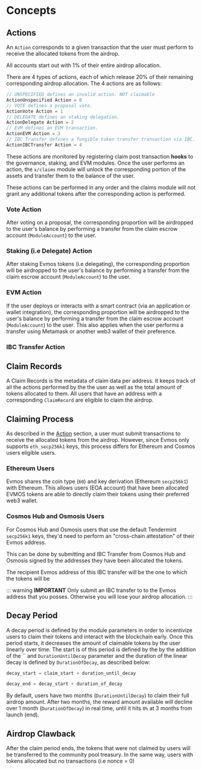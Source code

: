 <!--
order: 1
-->

# Concepts

## Actions

An `Action` corresponds to a given transaction that the user must perform to receive the allocated tokens from the airdrop.

All accounts start out with 1% of their entire airdrop allocation.

There are 4 types of actions, each of which release 20% of their remaining corresponding airdrop allocation. The 4 actions are as follows:

```go
// UNSPECIFIED defines an invalid action. NOT claimable
ActionUnspecified Action = 0
// VOTE defines a proposal vote.
ActionVote Action = 1
// DELEGATE defines an staking delegation.
ActionDelegate Action = 2
// EVM defines an EVM transaction.
ActionEVM Action = 3
// IBC Transfer defines a fungible token transfer transaction via IBC.
ActionIBCTransfer Action = 4
```

These actions are monitored by registering claim post transaction **hooks** to the governance, staking, and EVM modules. Once the user performs an action, the `x/claims` module will unlock the corresponding portion of the assets and transfer them to the balance of the user.

These actions can be performed in any order and the claims module will not grant any additional tokens after the corresponding action is performed.

### Vote Action

After voting on a proposal, the corresponding proportion will be airdropped to the user's balance by performing a transfer from the claim escrow account (`ModuleAccount`) to the user.

### Staking (i.e Delegate) Action

After staking Evmos tokens (i.e delegating), the corresponding proportion will be airdropped to the user's balance by performing a transfer from the claim escrow account (`ModuleAccount`) to the user.

### EVM Action

If the user deploys or interacts with a smart contract (via an application or wallet integration), the corresponding proportion will be airdropped to the user's balance by performing a transfer from the claim escrow account (`ModuleAccount`) to the user. This also applies when the user performs a transfer using Metamask or another web3 wallet of their preference.

### IBC Transfer Action

## Claim Records

A Claim Records is the metadata of claim data per address. It keeps track of all the actions performed by the the user as well as the total amount of tokens allocated to them. All users that have an address with a corresponding `ClaimRecord` are eligible to claim the airdrop.

## Claiming Process

As described in the [Action](#action) section, a user must submit transactions to receive the allocated tokens from the airdrop. However, since Evmos only supports `eth_secp256k1` keys, this process differs for Ethereum and Cosmos users eligible users.

### Ethereum Users

Evmos shares the coin type (`60`) and key derivation (Ethereum `secp256k1`) with Ethereum. This allows users (EOA account) that have been allocated EVMOS tokens are able to directly claim their tokens using their preferred web3 wallet.

### Cosmos Hub and Osmosis Users

For Cosmos Hub and Osmosis users that use the default Tendermint `secp256k1` keys, they'd need to perform an "cross-chain attestation" of their Evmos address.

This can be done by submitting and IBC Transfer from Cosmos Hub and Osmosis signed by the addresses they have been allocated the tokens.

The recipient Evmos address of this IBC transfer will be the one to which the tokens will be

::: warning **IMPORTANT**
Only submit an IBC transfer to to the Evmos address that you posses. Otherwise you will lose your airdrop allocation.
:::

## Decay Period

A decay period is defined by the module parameters in order to incentivize users to claim their tokens and interact with the blockchain early. Once this period starts, it decreases the amount of claimable tokens by the user linearly over time. The start is of this period is defined by the by the addition of the `` and `DurationUntilDecay` parameter and the duration of the linear decay is defined by `DurationOfDecay`, as described below:

```python
decay_start = claim_start + duration_until_decay

decay_end = decay_start + duration_of_decay
```

By default, users have two months (`DurationUntilDecay`) to claim their full airdrop amount. After two months, the reward amount available will decline over 1 month (`DurationOfDecay`) in real time, until it hits `0%` at 3 months from launch (end).

## Airdrop Clawback

After the claim period ends, the tokens that were not claimed by users will be transferred to the community pool treasury. In the same way, users with tokens allocated but no transactions (i.e nonce = 0)
